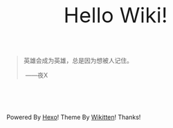 <center><font size=8>Hello Wiki!</font></center>

</br>
</br>
</br>

> 英雄会成为英雄，总是因为想被人记住。  
>
>    ​												——夜X

</br>
</br>
</br>

Powered  By  [Hexo](http://hexo.io/)!  Theme By  [Wikitten](https://github.com/zthxxx/hexo-theme-Wikitten)!  Thanks!


